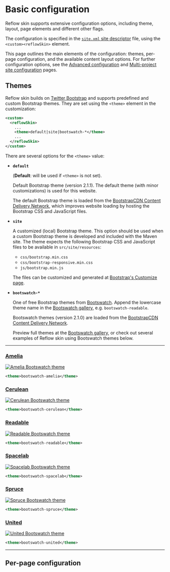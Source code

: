 # Basic configuration

Reflow skin supports extensive configuration options, including theme, layout, page elements
and different other flags.

The configuration is specified in the [`site.xml` site descriptor][site-xml] file,
using the `<custom><reflowSkin>` element.

This page outlines the main elements of the configuration: themes, per-page configuration, and
the available content layout options. For further configuration options, see the
[Advanced configuration][advanced] and [Multi-project site configuration][multi-proj] pages.

[site-xml]: http://maven.apache.org/doxia/doxia-sitetools/doxia-decoration-model/decoration.html
[advanced]: advanced.html
[multi-proj]: multi-project.html


## Themes

Reflow skin builds on [Twitter Bootstrap][bootstrap] and supports predefined and custom
Bootstrap themes. They are set using the `<theme>` element in the customization:

[bootstrap]: http://twitter.github.com/bootstrap/

```xml
<custom>
  <reflowSkin>
    ...
    <theme>default|site|bootswatch-*</theme>
    ...
  </reflowSkin>
</custom>
```

There are several options for the `<theme>` value:

-   **`default`**
    
    (**Default**: will be used if `<theme>` is not set).
    
    Default Bootstrap theme (version 2.1.1). The default theme (with minor customizations)
    is used for this website.
    
    The default Bootstrap theme is loaded from the
    [BootstrapCDN Content Delivery Network][bootstrapcdn], which improves website loading
    by hosting the Bootstrap CSS and JavaScript files.

-   **`site`**
    
    A customized (local) Bootstrap theme. This option should be used when a custom Bootstrap
    theme is developed and included with the Maven site. The theme expects the following
    Bootstrap CSS and JavaScript files to be available in `src/site/resources`:
    
    -   `css/bootstrap.min.css`
    -   `css/bootstrap-responsive.min.css`
    -   `js/bootstrap.min.js`
    
    The files can be customized and generated at [Bootstrap's Customize page][bootstrap-custom].

-   **`bootswatch-*`**
    
    One of free Bootstrap themes from [Bootswatch][bootswatch]. Append the lowercase theme name
    in the [Bootswatch gallery][bootswatch-gallery], e.g. `bootswatch-readable`.
    
    Bootswatch themes (version 2.1.0) are loaded from the
    [BootstrapCDN Content Delivery Network][bootstrapcdn].
    
    Preview full themes at the [Bootswatch gallery][bootswatch-gallery],
    or check out several examples of Reflow skin using Bootswatch themes below.

[bootstrapcdn]: http://bootstrapcdn.com
[bootstrap-custom]: http://twitter.github.com/bootstrap/customize.html
[bootswatch]: http://bootswatch.com
[bootswatch-gallery]: http://bootswatch.com/#gallery

---

### [Amelia][theme-amelia]

[![Amelia Bootswatch theme](img/bootswatch-amelia.png)][theme-amelia]

```xml
<theme>bootswatch-amelia</theme>
```

[theme-amelia]: themes/bootswatch-amelia.html


### [Cerulean][theme-cerulean]

[![Cerulean Bootswatch theme](img/bootswatch-cerulean.png)][theme-cerulean]

```xml
<theme>bootswatch-cerulean</theme>
```

[theme-cerulean]: themes/bootswatch-cerulean.html


### [Readable][theme-readable]

[![Readable Bootswatch theme](img/bootswatch-readable.png)][theme-readable]

```xml
<theme>bootswatch-readable</theme>
```

[theme-readable]: themes/bootswatch-readable.html



### [Spacelab][theme-spacelab]

[![Spacelab Bootswatch theme](img/bootswatch-spacelab.png)][theme-spacelab]

```xml
<theme>bootswatch-spacelab</theme>
```

[theme-spacelab]: themes/bootswatch-spacelab.html



### [Spruce][theme-spruce]

[![Spruce Bootswatch theme](img/bootswatch-spruce.png)][theme-spruce]

```xml
<theme>bootswatch-spruce</theme>
```

[theme-spruce]: themes/bootswatch-spruce.html



### [United][theme-united]

[![United Bootswatch theme](img/bootswatch-united.png)][theme-united]

```xml
<theme>bootswatch-united</theme>
```

[theme-united]: themes/bootswatch-united.html


---


## Per-page configuration
